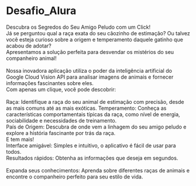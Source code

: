# Desafio_Alura
Descubra os Segredos do Seu Amigo Peludo com um Click!<br>
Já se perguntou qual a raça exata do seu cãozinho de estimação? Ou talvez você esteja curioso sobre a origem e temperamento daquele gatinho que acabou de adotar?<br>Apresentamos a solução perfeita para desvendar os mistérios do seu companheiro animal!<br>
<br>
Nossa inovadora aplicação utiliza o poder da inteligência artificial do Google Cloud Vision API para analisar imagens de animais e fornecer informações fascinantes sobre eles.<br>Com apenas um clique, você pode descobrir:<br>
<br>
Raça: Identifique a raça do seu animal de estimação com precisão, desde as mais comuns até as mais exóticas.
Temperamento: Conheça as características comportamentais típicas da raça, como nível de energia, sociabilidade e necessidades de treinamento.<br>
País de Origem: Descubra de onde vem a linhagem do seu amigo peludo e explore a história fascinante por trás da raça.
<br>
E tem mais!<br>
Interface amigável: Simples e intuitivo, o aplicativo é fácil de usar para todos.<br>
Resultados rápidos: Obtenha as informações que deseja em segundos.<br>
<br>
Expanda seus conhecimentos: Aprenda sobre diferentes raças de animais e encontre o companheiro perfeito para seu estilo de vida.
